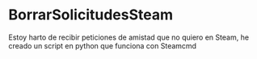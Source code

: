 # BorrarSolicitudesSteam
Estoy harto de recibir peticiones de amistad que no quiero en Steam, he creado un script en python que funciona con Steamcmd
